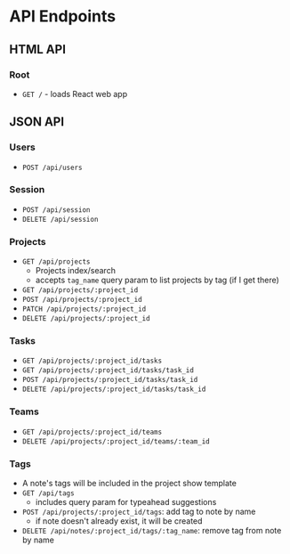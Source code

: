 # API Endpoints

## HTML API

### Root

- `GET /` - loads React web app

## JSON API

### Users

- `POST /api/users`

### Session

- `POST /api/session`
- `DELETE /api/session`

### Projects

- `GET /api/projects`
  - Projects index/search
  - accepts `tag_name` query param to list projects by tag (if I get there)
- `GET /api/projects/:project_id`
- `POST /api/projects/:project_id`
- `PATCH /api/projects/:project_id`
- `DELETE /api/projects/:project_id`

### Tasks
- `GET /api/projects/:project_id/tasks`
- `GET /api/projects/:project_id/tasks/task_id`
- `POST /api/projects/:project_id/tasks/task_id`
- `DELETE /api/projects/:project_id/tasks/task_id`

### Teams
- `GET /api/projects/:project_id/teams`
- `DELETE /api/projects/:project_id/teams/:team_id`

### Tags

- A note's tags will be included in the project show template
- `GET /api/tags`
  - includes query param for typeahead suggestions
- `POST /api/projects/:project_id/tags`: add tag to note by name
  - if note doesn't already exist, it will be created
- `DELETE /api/notes/:project_id/tags/:tag_name`: remove tag from note by
  name
